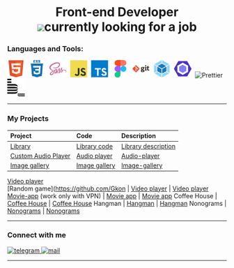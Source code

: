 

<h1 align="center">
Front-end Developer <br> <img src="https://github.com/blackcater/blackcater/raw/main/images/Hi.gif" height="32"/>currently looking for a job </h1>

<!--
**GKonopelko/GKonopelko** is a ✨ _special_ ✨ repository because its `README.md` (this file) appears on your GitHub profile.

Here are some ideas to get you started:

- 🔭 I’m currently working on ...
- 🌱 I’m currently learning ...
- 👯 I’m looking to collaborate on ...
- 🤔 I’m looking for help with ...
- 💬 Ask me about ...
- 📫 How to reach me: ...
- 😄 Pronouns: ...
- ⚡ Fun fact: ...
- 💻 I'm currently looking for a job in web development
- 🌱 I’m result-oriented and opened to new knowledge
- 🎉 I'm learning all the time 
-->
<!-- 
### 🔭 About myself
- 🌱 I’m result-oriented and opened to new knowledge

--- -->
### Languages and Tools:
<p>
<img src="https://github.com/devicons/devicon/blob/master/icons/html5/html5-original.svg" title="HTML5" alt="HTML" width="40" height="40"/>&nbsp;
<img src="https://github.com/devicons/devicon/blob/master/icons/css3/css3-plain-wordmark.svg"  title="CSS3" alt="CSS" width="40" height="40"/>&nbsp;
<img src="https://github.com/devicons/devicon/blob/master/icons/sass/sass-original.svg" title="Sass" alt="SASS " width="40" height="40"/>&nbsp;
<img src="https://github.com/devicons/devicon/blob/master/icons/javascript/javascript-original.svg" title="JavaScript" alt="JavaScript" width="40" height="40"/>&nbsp;
<img src="https://github.com/devicons/devicon/blob/master/icons/typescript/typescript-original.svg" title="TypeScript" alt="TypeScript " width="40" height="40"/>&nbsp;
<img src="https://github.com/devicons/devicon/blob/master/icons/figma/figma-original.svg"  title="Figma" alt="Figma" width="40" height="40"/>&nbsp;
<img src="https://github.com/devicons/devicon/blob/master/icons/git/git-original-wordmark.svg" title="Git" alt="Git" width="40" height="40"/>&nbsp;
<img src="https://github.com/devicons/devicon/blob/master/icons/webpack/webpack-original.svg" title="Webpack" alt="Webpack" width="40" height="40"/>&nbsp;
<!-- <img src="https://github.com/devicons/devicon/blob/master/icons/vitejs/vitejs-original.svg" title="Vite" alt="Vite" width="40" height="40"/>&nbsp; -->
<img src="https://github.com/devicons/devicon/blob/master/icons/eslint/eslint-original.svg"  title="ESLint" alt="ESLint" width="40" height="40"/>&nbsp;
<img src="https://prettier.io/icon.png"  title="Prettier" alt="Prettier" width="40" height="40"/>&nbsp;
<!-- <img src="https://icon-icons.com/icons2/3915/PNG/512/stylelint_logo_icon_249490.png"  title="Stylelint" alt="Stylelint" width="40" height="40"/>&nbsp; -->
<img src="bem.svg" alt="BEM" title="BEM" width="40" height="40">
<!-- <img src="https://github.com/devicons/devicon/blob/master/icons/react/react-original.svg" title="React" alt="React" width="40" height="40"/>&nbsp;
<img src="https://github.com/devicons/devicon/blob/master/icons/reactrouter/reactrouter-original.svg" title="React Router" alt="React Router" width="40" height="40"/>&nbsp;
<img src="https://github.com/devicons/devicon/blob/master/icons/vitest/vitest-original.svg" title="Vitest" alt="Vitest" width="40" height="40"/>&nbsp;
<img src="https://github.com/devicons/devicon/blob/master/icons/postman/postman-original.svg" title="Postman" alt="Postman" width="40" height="40"/>&nbsp;
<img src="https://github.com/devicons/devicon/blob/master/icons/netlify/netlify-original.svg" title="Netlify" alt="Netlify" width="40" height="40"/>&nbsp;
</p> -->

---

### My Projects

 Project | Code | Description
:----|:----|:----
[Library](https://gkonopelko.github.io/RSSchool2023Q2-Stage0/library/)|[Library code](https://github.com/GKonopelko/RSSchool2023Q2-Stage0/tree/library-part3) |       [Library description](https://github.com/rolling-scopes-school/tasks/blob/master/tasks/library/library.md) 
[Custom Audio Player](https://github.com/Gkonopelko/RS-School-2023Q2-Stage0/tree/audio-player)     |   [Audio player](https://GKonopelko.github.io/RS-School-2023Q2-Stage0/audio-player/)                     | [Audio-player](https://github.com/rolling-scopes-school/tasks/blob/master/tasks/js30%23/js30-2.md)
[Image gallery](https://github.com/Gkonopelko/RS-School-2023Q2-Stage0/tree/image-galery)           |   [Image gallery](https://GKonopelko.github.io/RS-School-2023Q2-Stage0/image-galery/)                    | [Image-gallery](https://github.com/rolling-scopes-school/tasks/blob/master/tasks/js30%23/js30-5.md)                           
[Video player](https://github.com/Gkonopelko/js30-1.3-custom-video/tree/gh-pages)             
[Random game](https://github.com/Gkon            |   [Video player](https://GKonopelko.github.io/js30-1.3-custom-video/)                                    | [Video player](https://github.com/rolling-scopes-school/tasks/blob/master/tasks/js30%23/js30-3.md)
[Movie-app](https://github.com/Gkonopelko/js30-2.3-movie-app/tree/gh-pages) (work only with VPN)   |   [Movie app](https://GKonopelko.github.io/js30-2.3-movie-app/)                                          | [Movie app](https://github.com/rolling-scopes-school/tasks/blob/master/tasks/js30%23/js30-6.md)
Coffee House              |   [Coffee House](https://Gkonopelko.github.io/RS-School-2023Q4-Stage1/coffee-house/)                     | [Coffee House](https://github.com/rolling-scopes-school/tasks/blob/master/tasks/coffee-house/coffee-house.md)
Hangman                   |   [Hangman](https://Gkonopelko.github.io/RS-School-2023Q4-Stage1/hangman/)                               | [Hangman](https://github.com/rolling-scopes-school/tasks/tree/master/stage1/tasks/hangman)
Nonograms                 |   [Nonograms](https://Gkonopelko.github.io/RS-School-2023Q4-Stage1/nonograms/)                           | [Nonograms](https://github.com/rolling-scopes-school/tasks/tree/master/tasks/nonograms)    

---

### Connect with me
<div id="badges">
 <a href="https://t.me/GrigoriKonopelko" target="_blank">
  <img src="https://img.shields.io/badge/Telegram-2CA5E0?style=for-the-badge&logo=telegram&logoColor=white" alt="telegram"/>
 </a>
 <a href="mailto:grigori.konopelko@gmail.com">
  <img src="https://img.shields.io/badge/Gmail-D14836?style=for-the-badge&logo=gmail&logoColor=white" alt="mail"/>
 </a>
 <!--
 <a href="www.linkedin.com/in/yuliya-karuk-1a1a14231/" target="_blank">
  <img src="https://img.shields.io/badge/LinkedIn-4169E1?style=for-the-badge&logo=Codewars&logoColor=white" alt="Codewars"/>
 </a>
 -->
</div>

---

   

